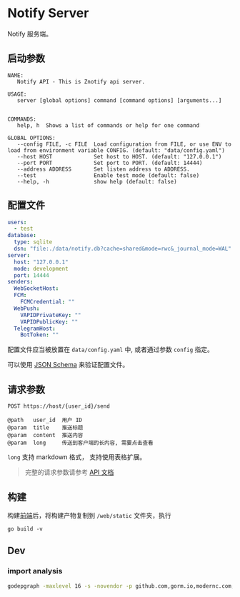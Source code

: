 # Notify Server

Notify 服务端。

## 启动参数

```shell
NAME:
   Notify API - This is Znotify api server.

USAGE:
   server [global options] command [command options] [arguments...]


COMMANDS:
   help, h  Shows a list of commands or help for one command

GLOBAL OPTIONS:
   --config FILE, -c FILE  Load configuration from FILE, or use ENV to load from environment variable CONFIG. (default: "data/config.yaml")
   --host HOST             Set host to HOST. (default: "127.0.0.1")
   --port PORT             Set port to PORT. (default: 14444)
   --address ADDRESS       Set listen address to ADDRESS.
   --test                  Enable test mode (default: false)
   --help, -h              show help (default: false)
```

## 配置文件

```yaml
users:
  - test
database:
  type: sqlite
  dsn: "file:./data/notify.db?cache=shared&mode=rwc&_journal_mode=WAL"
server:
  host: "127.0.0.1"
  mode: development
  port: 14444
senders:
  WebSocketHost:
  FCM:
    FCMCredential: ""
  WebPush:
    VAPIDPrivateKey: ""
    VAPIDPublicKey: ""
  TelegramHost:
    BotToken: ""
```

配置文件应当被放置在 `data/config.yaml` 中, 或者通过参数 `config` 指定。

可以使用 [JSON Schema](https://raw.githubusercontent.com/ZNotify/server/master/data/schema.json) 来验证配置文件。

## 请求参数
```
POST https://host/{user_id}/send

@path   user_id  用户 ID
@param  title    推送标题
@param  content  推送内容
@param  long     传送到客户端的长内容, 需要点击查看
```

`long` 支持 markdown 格式， 支持使用表格扩展。

> 完整的请求参数请参考 [API 文档](https://push.learningman.top/docs)

## 构建
构建[前端](https://github.com/ZNotify/frontend)后，将构建产物复制到 `/web/static` 文件夹，执行
```shell
go build -v
```

## Dev

### import analysis

```bash
godepgraph -maxlevel 16 -s -novendor -p github.com,gorm.io,modernc.com,google.golang.org,golang.org,gopkg.in,go.uber.org,go.opencensus.io,firebase.google.com,cloud.google.com notify-api
```
